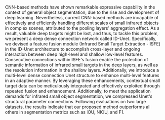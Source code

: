 CNN-based methods have shown remarkable expressive capability in the context of general object segmentation, due to the rise and development of deep learning. Nevertheless, current CNN-based methods are incapable of effectively and efficiently handling different scales of small infrared objects in complex scenes, attributed to the pooling layers' aggregation effect. As a result, valuable deep targets might be lost, and thus, to tackle this problem, we present a deep dense connection network called ID-Unet. Specifically, we devised a feature fusion module (Infrared Small Target Extraction - ISFE) in the ID-Unet architecture to accomplish cross-layer and ongoing interaction between deep high-level and shallow low-level features. Consecutive connections within ISFE's fusion enable the protection of semantic information of infrared small targets in the deep layers, as well as the resolution information in the shallow layers. Additionally, we introduce a multi-level dense connection Unet structure to enhance multi-level features in an adaptive manner. By leveraging these enhancements, contextual small target data can be meticulously integrated and effectively exploited through repeated fusion and enhancement. Additionally, to meet the application demands for infrared small object segmentation, we compressed Unet's structural parameter connections. Following evaluations on two large datasets, the results indicate that our proposed method outperforms all others in segmentation metrics such as IOU, NIOU, and F1. 
